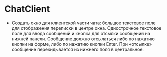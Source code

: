 # ChatClient
* Создать окно для клиентской части чата: большое текстовое поле для отображения переписки в центре окна.
Однострочное текстовое поле для ввода сообщений и кнопка для отсылки сообщений на нижней панели.
Сообщение должно отсылаться либо по нажатию кнопки на форме, либо по нажатию кнопки Enter.
При «отсылке» сообщение перекидывается из нижнего поля в центральное.